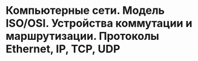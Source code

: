 # Компьютерные сети. Модель ISO/OSI. Устройства коммутации и маршрутизации. Протоколы Ethernet, IP, TCP, UDP


